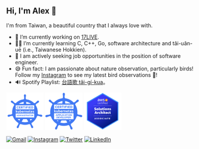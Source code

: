 ## Hi, I'm Alex 👋

I'm from Taiwan, a beautiful country that I always love with.

- 🔭  I’m currently working on [17LIVE](https://about.17.live/).
- 👨‍💻  I’m currently learning C, C++, Go, software architecture and tâi-uân-uē (i.e., Taiwanese Hokkien).
- 👯  I am actively seeking job opportunities in the position of software engineer.
- 😅  Fun fact: I am passionate about nature observation, particularly birds! Follow my [Instagram](https://www.instagram.com/siansian.bird) to see my latest bird observations 📸!
- 🔊 Spotify Playlist: [台語歌 tâi-gí-kua](https://open.spotify.com/playlist/0F9D73jVBoMuPPT3Ypcpde?si=8a25a3a63c1b46d3)。

<p float="left">
  <img src="/cka-certified-kubernetes-administrator.png" width="100" />
  <img src="/ckad-certified-kubernetes-application-developer.png" width="100" />
  <img src="/aws-certified-solutions-architect-associate.png" width="100" />
</p>

[![Gmail](https://img.shields.io/badge/Gmail-D14836?style=for-the-badge&logo=gmail&logoColor=white)](mailto:minsiansu@gmail.com)
[![Instagram](https://img.shields.io/badge/Instagram-E4405F?style=for-the-badge&logo=instagram&logoColor=white)](https://www.instagram.com/siansian.bird/)
[![Twitter](https://img.shields.io/badge/Twitter-1DA1F2?style=for-the-badge&logo=twitter&logoColor=white)](https://twitter.com/siansiansu)
[![LinkedIn](https://img.shields.io/badge/LinkedIn-0077B5?style=for-the-badge&logo=linkedin&logoColor=white)](https://www.linkedin.com/in/minsian)

<!--
**siansiansu/siansiansu** is a ✨ _special_ ✨ repository because its `README.md` (this file) appears on your GitHub profile.

Here are some ideas to get you started:

- 🔭 I’m currently working on ...
- 🌱 I’m currently learning ...
- 👯 I’m looking to collaborate on ...
- 🤔 I’m looking for help with ...
- 💬 Ask me about ...
- 📫 How to reach me: ...
- 😄 Pronouns: ...
- ⚡ Fun fact: ...
-->
